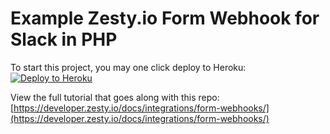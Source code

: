 # Example Zesty.io Form Webhook for Slack in PHP

To start this project, you may one click deploy to Heroku:
[![Deploy to Heroku](https://www.herokucdn.com/deploy/button.png)](https://heroku.com/deploy?template=https://github.com/zesty-io/example-form-webhook-slack-php)

View the full tutorial that goes along with this repo: [https://developer.zesty.io/docs/integrations/form-webhooks/](https://developer.zesty.io/docs/integrations/form-webhooks/)
